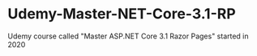 # Udemy-Master-NET-Core-3.1-RP
Udemy course called "Master ASP.NET Core 3.1 Razor Pages" started in 2020

